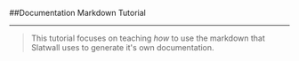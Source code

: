 ##Documentation Markdown Tutorial
___

>This tutorial focuses on teaching *how* to use the markdown that Slatwall uses to generate it's own documentation.

